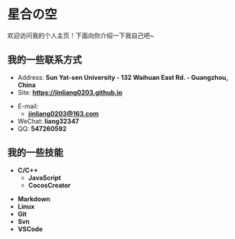 # 星合の空

欢迎访问我的个人主页！下面向你介绍一下我自己吧~

<!-- slide -->

## 我的一些联系方式

- Address: **Sun Yat-sen University - 132 Waihuan East Rd. - Guangzhou, China**
- Site: **<https://jinliang0203.github.io>**

<!-- slide vertical=true -->

- E-mail:
  - **[jinliang0203@163.com](mailto:jinliang0203@163.com)**
- WeChat: **liang32347**
- QQ: **547260592**


## 我的一些技能

<!-- slide vertical=true -->

- **C/C++**
  - **JavaScript**
  - **CocosCreator**

<!-- slide vertical=true -->

- **Markdown**
- **Linux**
- **Git**
-  **Svn**
- **VSCode**

